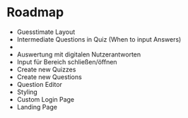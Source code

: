 # Roadmap

- Guesstimate Layout
- Intermediate Questions in Quiz (When to input Answers)
- 
- Auswertung mit digitalen Nutzerantworten
- Input für Bereich schließen/öffnen
- Create new Quizzes
- Create new Questions
- Question Editor
- Styling
- Custom Login Page
- Landing Page